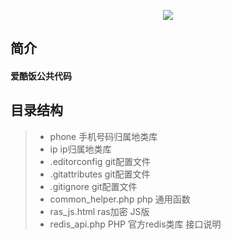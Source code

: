 <p align="center"><img src="https://www.aiju.fun/assets/images/logo.png"></p>
<p align="center">

</p>

## 简介
#### 爱酷饭公共代码
## 目录结构
>- phone                手机号码归属地类库
>- ip                   ip归属地类库
>- .editorconfig        git配置文件
>- .gitattributes       git配置文件
>- .gitignore           git配置文件
>- common_helper.php    php 通用函数
>- ras_js.html          ras加密 JS版
>- redis_api.php        PHP 官方redis类库 接口说明


